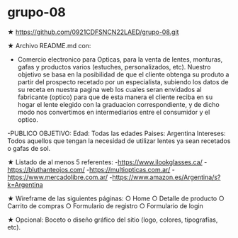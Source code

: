 # grupo-08

★ https://github.com/0921CDFSNCN22LAED/grupo-08.git

★ Archivo README.md con:
- Comercio electronico para Opticas, para la venta de lentes, monturas, gafas y productos varios (estuches, personalizados, etc). 
Nuestro objetivo se basa en la posibilidad de que el cliente
obtenga su produto a partir del prospecto recetado por un especialista, subiendo los datos de su receta en nuestra pagina web los cuales seran envidados al fabricante (optico) para que de esta manera el cliente reciba en su hogar el lente elegido con la graduacion correspondiente, y de dicho modo nos convertimos en intermediarios entre el consumidor y el optico.

-PUBLICO OBJETIVO: Edad: Todas las edades
                   Paises: Argentina
                   Intereses: Todos aquellos que tengan la necesidad de utilizar lentes ya sean recetados o gafas de sol.

★ Listado de al menos 5 referentes:
-https://www.ilookglasses.ca/
-https://bluthanteojos.com/
-https://multiopticas.com.ar/
-https://www.mercadolibre.com.ar/
-https://www.amazon.es/Argentina/s?k=Argentina

★ Wireframe de las siguientes páginas:
○ Home
○ Detalle de producto
○ Carrito de compras
○ Formulario de registro
○ Formulario de login

★ Opcional: Boceto o diseño gráfico del sitio (logo, colores, tipografías, etc).
